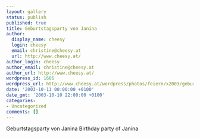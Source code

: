 ```yaml
---
layout: gallery
status: publish
published: true
title: Geburtstagsparty von Janina
author:
  display_name: cheesy
  login: cheesy
  email: christine@cheesy.at
  url: http://www.cheesy.at/
author_login: cheesy
author_email: christine@cheesy.at
author_url: http://www.cheesy.at/
wordpress_id: 1686
wordpress_url: http://www.cheesy.at/wordpress/photos/feiern/x2003/geburtstagsparty-von-janina/
date: '2003-10-11 00:00:00 +0100'
date_gmt: '2003-10-10 22:00:00 +0100'
categories:
- Uncategorized
comments: []
---
```

<!--:de-->Geburtstagsparty von Janina
<!--:--><!--:en-->Birthday party of Janina
<!--:-->
